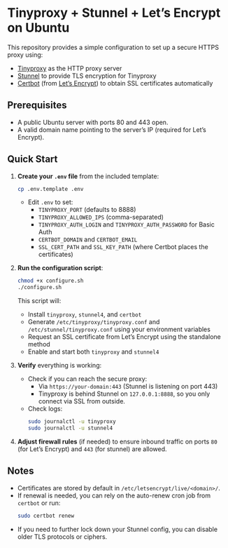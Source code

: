 # Tinyproxy + Stunnel + Let’s Encrypt on Ubuntu

This repository provides a simple configuration to set up a secure HTTPS proxy using:

- [Tinyproxy](https://tinyproxy.github.io/) as the HTTP proxy server
- [Stunnel](https://www.stunnel.org/) to provide TLS encryption for Tinyproxy
- [Certbot](https://certbot.eff.org/) (from [Let’s Encrypt](https://letsencrypt.org/)) to obtain SSL certificates automatically

## Prerequisites

- A public Ubuntu server with ports 80 and 443 open.
- A valid domain name pointing to the server’s IP (required for Let’s Encrypt).

## Quick Start

1. **Create your `.env` file** from the included template:
   ```bash
   cp .env.template .env
   ```
   - Edit `.env` to set:
     - `TINYPROXY_PORT` (defaults to 8888)
     - `TINYPROXY_ALLOWED_IPS` (comma-separated)
     - `TINYPROXY_AUTH_LOGIN` and `TINYPROXY_AUTH_PASSWORD` for Basic Auth
     - `CERTBOT_DOMAIN` and `CERTBOT_EMAIL`
     - `SSL_CERT_PATH` and `SSL_KEY_PATH` (where Certbot places the certificates)

2. **Run the configuration script**:
   ```bash
   chmod +x configure.sh
   ./configure.sh
   ```
   This script will:
   - Install `tinyproxy`, `stunnel4`, and `certbot`
   - Generate `/etc/tinyproxy/tinyproxy.conf` and `/etc/stunnel/tinyproxy.conf` using your environment variables
   - Request an SSL certificate from Let’s Encrypt using the standalone method
   - Enable and start both `tinyproxy` and `stunnel4`

3. **Verify** everything is working:
   - Check if you can reach the secure proxy:
     - Via `https://your-domain:443` (Stunnel is listening on port 443)
     - Tinyproxy is behind Stunnel on `127.0.0.1:8888`, so you only connect via SSL from outside.
   - Check logs:
     ```bash
     sudo journalctl -u tinyproxy
     sudo journalctl -u stunnel4
     ```

4. **Adjust firewall rules** (if needed) to ensure inbound traffic on ports `80` (for Let’s Encrypt) and `443` (for stunnel) are allowed.

## Notes

- Certificates are stored by default in `/etc/letsencrypt/live/<domain>/`.
- If renewal is needed, you can rely on the auto-renew cron job from `certbot` or run:
  ```bash
  sudo certbot renew
  ```
- If you need to further lock down your Stunnel config, you can disable older TLS protocols or ciphers.
